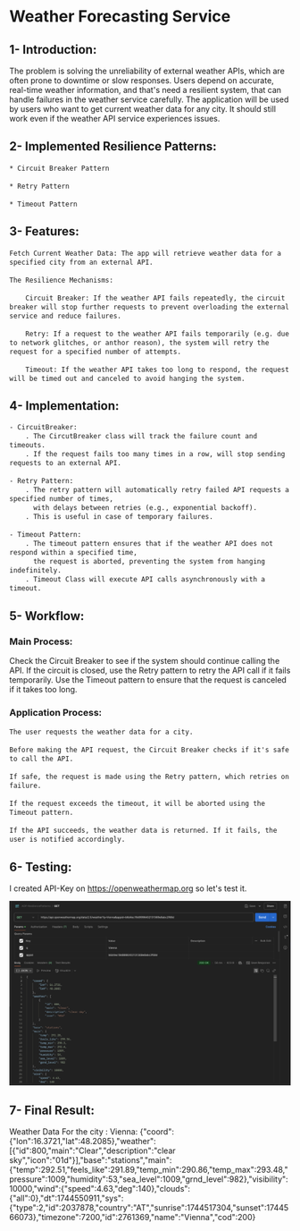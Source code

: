 # Weather Forecasting Service

## 1- Introduction:

The problem is solving the unreliability of external weather APIs, 
which are often prone to downtime or slow responses. Users depend on accurate,
real-time weather information, and that's need a resilient system,
that can handle failures in the weather service carefully.
The application will be used by users who want to get current weather data for any city. 
It should still work even if the weather API service experiences issues.


## 2- Implemented Resilience Patterns:

    * Circuit Breaker Pattern

    * Retry Pattern

    * Timeout Pattern


## 3- Features:

    Fetch Current Weather Data: The app will retrieve weather data for a specified city from an external API.

    The Resilience Mechanisms:

        Circuit Breaker: If the weather API fails repeatedly, the circuit breaker will stop further requests to prevent overloading the external service and reduce failures.

        Retry: If a request to the weather API fails temporarily (e.g. due to network glitches, or anthor reason), the system will retry the request for a specified number of attempts.

        Timeout: If the weather API takes too long to respond, the request will be timed out and canceled to avoid hanging the system.


## 4- Implementation:

    - CircuitBreaker:
        . The CircutBreaker class will track the failure count and timeouts.
        . If the request fails too many times in a row, will stop sending requests to an external API.

    - Retry Pattern:
        . The retry pattern will automatically retry failed API requests a specified number of times, 
          with delays between retries (e.g., exponential backoff).
        . This is useful in case of temporary failures.

    - Timeout Pattern:
        . The timeout pattern ensures that if the weather API does not respond within a specified time,
          the request is aborted, preventing the system from hanging indefinitely.
        . Timeout Class will execute API calls asynchronously with a timeout.


## 5- Workflow:

### Main Process:

Check the Circuit Breaker to see if the system should continue calling the API. 
If the circuit is closed, use the Retry pattern to retry the API call if it fails temporarily.
Use the Timeout pattern to ensure that the request is canceled if it takes too long.

### Application Process:

    The user requests the weather data for a city.

    Before making the API request, the Circuit Breaker checks if it's safe to call the API.

    If safe, the request is made using the Retry pattern, which retries on failure.

    If the request exceeds the timeout, it will be aborted using the Timeout pattern.

    If the API succeeds, the weather data is returned. If it fails, the user is notified accordingly.


## 6- Testing:

I created API-Key on https://openweathermap.org so let's test it.

![POSTMAN](API.png)


## 7- Final Result:

Weather Data For the city : Vienna:
{"coord":{"lon":16.3721,"lat":48.2085},"weather":[{"id":800,"main":"Clear","description":"clear sky","icon":"01d"}],"base":"stations","main":{"temp":292.51,"feels_like":291.89,"temp_min":290.86,"temp_max":293.48,"pressure":1009,"humidity":53,"sea_level":1009,"grnd_level":982},"visibility":10000,"wind":{"speed":4.63,"deg":140},"clouds":{"all":0},"dt":1744550911,"sys":{"type":2,"id":2037878,"country":"AT","sunrise":1744517304,"sunset":1744566073},"timezone":7200,"id":2761369,"name":"Vienna","cod":200}



    